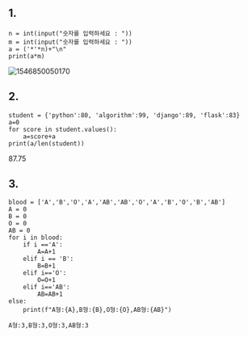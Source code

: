 ## 1.



```
n = int(input("숫자를 입력하세요 : "))
m = int(input("숫자를 입력하세요 : "))
a = ('*'*n)+"\n"
print(a*m)
```



![1546850050170](C:\Users\student\AppData\Roaming\Typora\typora-user-images\1546850050170.png)



## 2.



```
student = {'python':80, 'algorithm':99, 'django':89, 'flask':83}
a=0
for score in student.values():
    a=score+a
print(a/len(student))
```

87.75



## 3.

    blood = ['A','B','O','A','AB','AB','O','A','B','O','B','AB']
    A = 0
    B = 0
    O = 0
    AB = 0
    for i in blood:
        if i =='A':
            A=A+1
        elif i == 'B':
            B=B+1
        elif i=='O':
    		O=O+1
    	elif i=='AB':
        	AB=AB+1
    else:
        print(f"A형:{A},B형:{B},O형:{O},AB형:{AB}")
```
A형:3,B형:3,O형:3,AB형:3
```